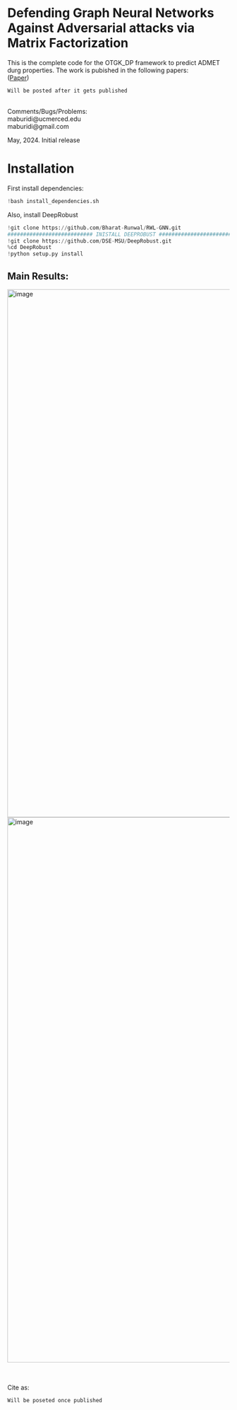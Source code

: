 # Defending Graph Neural Networks Against Adversarial attacks via Matrix Factorization


This is the complete code for the OTGK_DP framework to predict ADMET durg properties. The work is pubished in the following papers: <br />
([Paper]())


```
Will be posted after it gets published 

```

 <br />
Comments/Bugs/Problems:  <br />
maburidi@ucmerced.edu  <br /> 
maburidi@gmail.com  <br />

May, 2024. Initial release <br />


# Installation
First install dependencies: 

```python
!bash install_dependencies.sh
```
Also, install DeepRobust 
```python
!git clone https://github.com/Bharat-Runwal/RWL-GNN.git
########################### INISTALL DEEPROBUST ################################
!git clone https://github.com/DSE-MSU/DeepRobust.git
%cd DeepRobust
!python setup.py install
```


## Main Results: 

<img width="1194" alt="image" src="https://github.com/Maburidi/RobustMF/assets/48891624/66905d3d-5889-4892-8800-abee85b83d48">

<img width="1233" alt="image" src="https://github.com/Maburidi/RobustMF/assets/48891624/56b93562-4a30-4748-af06-3305c094c049">



 <br /> 
  <br /> 
   <br /> 




Cite as:
```
Will be poseted once published 

```








